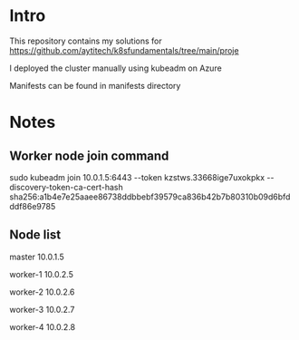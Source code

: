 # Intro
This repository contains my solutions for https://github.com/aytitech/k8sfundamentals/tree/main/proje

I deployed the cluster manually using kubeadm on Azure

Manifests can be found in manifests directory
# Notes
## Worker node join command
sudo kubeadm join 10.0.1.5:6443 --token kzstws.33668ige7uxokpkx --discovery-token-ca-cert-hash sha256:a1b4e7e25aaee86738ddbbebf39579ca836b42b7b80310b09d6bfdddf86e9785
## Node list
master		10.0.1.5

worker-1	10.0.2.5

worker-2	10.0.2.6

worker-3	10.0.2.7

worker-4	10.0.2.8

